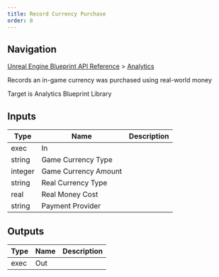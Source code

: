 ```yaml
---
title: Record Currency Purchase
order: 8
---
```

## Navigation

[Unreal Engine Blueprint API Reference](https://dev.epicgames.com/documentation/en-us/unreal-engine/BlueprintAPI) > [Analytics](https://dev.epicgames.com/documentation/en-us/unreal-engine/BlueprintAPI/Analytics)

Records an in-game currency was purchased using real-world money

Target is Analytics Blueprint Library

## Inputs

| Type | Name | Description |
| --- | --- | --- |
| exec | In |  |
| string | Game Currency Type |  |
| integer | Game Currency Amount |  |
| string | Real Currency Type |  |
| real | Real Money Cost |  |
| string | Payment Provider |  |

## Outputs

| Type | Name | Description |
| --- | --- | --- |
| exec | Out |  |
